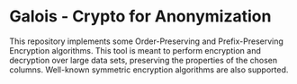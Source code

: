 # Galois - Crypto for Anonymization
This repository implements some Order-Preserving and Prefix-Preserving Encryption algorithms. This tool is meant to perform encryption and decryption over large data sets, preserving the properties of the chosen columns. Well-known symmetric encryption algorithms are also supported.